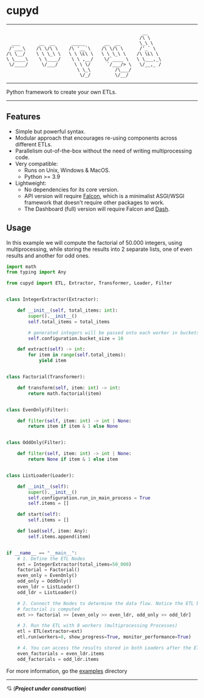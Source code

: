 # cupyd

- - -

                                                      __     
                                                     /\ \    
      ___       __  __      _____       __  __       \_\ \   
     /'___\    /\ \/\ \    /\ '__`\    /\ \/\ \      /'_` \  
    /\ \__/    \ \ \_\ \   \ \ \L\ \   \ \ \_\ \    /\ \L\ \ 
    \ \____\    \ \____/    \ \ ,__/    \/`____ \   \ \___,_\
     \/____/     \/___/      \ \ \/      `/___/> \   \/__,_ /
                              \ \_\         /\___/           
                               \/_/         \/__/

- - -
Python framework to create your own ETLs.
- - -

## Features

- Simple but powerful syntax.
- Modular approach that encourages re-using components across different ETLs.
- Parallelism out-of-the-box without the need of writing multiprocessing code.
- Very compatible:
    - Runs on Unix, Windows & MacOS.
    - Python >= 3.9
- Lightweight:
    - No dependencies for its core version.
    - API version will require [Falcon](https://falcon.readthedocs.io/en/stable/index.html), which
      is a minimalist ASGI/WSGI framework that doesn't require other packages to work.
    - The Dashboard (full) version will require Falcon and [Dash](https://dash.plotly.com/).

## Usage

In this example we will compute the factorial of 50.000 integers, using multiprocessing,
while storing the results into 2 separate lists, one of even results and another for odd ones.

``` py title="basic_etl.py"
import math
from typing import Any

from cupyd import ETL, Extractor, Transformer, Loader, Filter


class IntegerExtractor(Extractor):

    def __init__(self, total_items: int):
        super().__init__()
        self.total_items = total_items

        # generated integers will be passed onto each worker in buckets of size 10
        self.configuration.bucket_size = 10

    def extract(self) -> int:
        for item in range(self.total_items):
            yield item


class Factorial(Transformer):

    def transform(self, item: int) -> int:
        return math.factorial(item)


class EvenOnly(Filter):

    def filter(self, item: int) -> int | None:
        return item if item & 1 else None


class OddOnly(Filter):

    def filter(self, item: int) -> int | None:
        return None if item & 1 else item


class ListLoader(Loader):

    def __init__(self):
        super().__init__()
        self.configuration.run_in_main_process = True
        self.items = []

    def start(self):
        self.items = []

    def load(self, item: Any):
        self.items.append(item)


if __name__ == "__main__":
    # 1. Define the ETL Nodes
    ext = IntegerExtractor(total_items=50_000)
    factorial = Factorial()
    even_only = EvenOnly()
    odd_only = OddOnly()
    even_ldr = ListLoader()
    odd_ldr = ListLoader()

    # 2. Connect the Nodes to determine the data flow. Notice the ETL branches after the
    # factorial is computed
    ext >> factorial >> [even_only >> even_ldr, odd_only >> odd_ldr]

    # 3. Run the ETL with 8 workers (multiprocessing Processes)
    etl = ETL(extractor=ext)
    etl.run(workers=8, show_progress=True, monitor_performance=True)

    # 4. You can access the results stored in both Loaders after the ETL is finished
    even_factorials = even_ldr.items
    odd_factorials = odd_ldr.items
```

For more information, go the [examples](cupyd/examples) directory
- - -

💘 (_**Project under construction**_)
